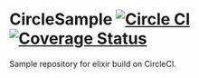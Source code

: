 CircleSample [![Circle CI](https://circleci.com/gh/parroty/circle_sample.svg?style=svg)](https://circleci.com/gh/parroty/circle_sample) [![Coverage Status](https://coveralls.io/repos/parroty/circle_sample/badge.svg?branch=master)](https://coveralls.io/r/parroty/circle_sample?branch=master)
============

Sample repository for elixir build on CircleCI.

